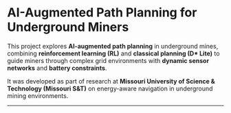 # AI-Augmented Path Planning for Underground Miners

This project explores **AI-augmented path planning** in underground mines, combining **reinforcement learning (RL)** and **classical planning (D\* Lite)** to guide miners through complex grid environments with **dynamic sensor networks** and **battery constraints**.

It was developed as part of research at **Missouri University of Science & Technology (Missouri S&T)** on energy-aware navigation in underground mining environments.

---
